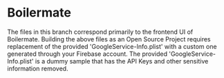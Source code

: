 # Boilermate

The files in this branch correspond primarily to the frontend UI of Boilermate.
Building the above files as an Open Source Project requires replacement of the provided 'GoogleService-Info.plist' with a custom one generated through your Firebase account. The provided 'GoogleService-Info.plist' is a dummy sample that has the API Keys and other sensitive information removed.
